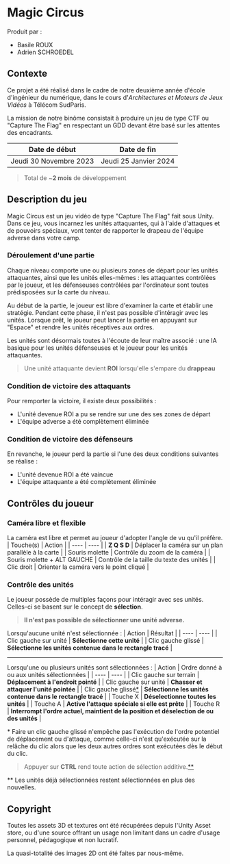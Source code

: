 # Magic Circus

Produit par :
- Basile ROUX
- Adrien SCHROEDEL

## Contexte
Ce projet a été réalisé dans le cadre de notre deuxième année d'école d'ingénieur du numérique, dans le cours d'*Architectures et Moteurs de Jeux Vidéos* à Télécom SudParis.

La mission de notre binôme consistait à produire un jeu de type CTF ou "Capture The Flag" en respectant un GDD devant être basé sur les attentes des encadrants.


| Date de début | Date de fin |
| --- | --- |
| Jeudi 30 Novembre 2023 | Jeudi 25 Janvier 2024 |

> Total de ~**2 mois** de développement

## Description du jeu
Magic Circus est un jeu vidéo de type "Capture The Flag" fait sous Unity.
Dans ce jeu, vous incarnez les unités attaquantes, qui à l'aide d'attaques et de pouvoirs spéciaux, vont tenter de rapporter le drapeau de l'équipe adverse dans votre camp.


### Déroulement d'une partie
Chaque niveau comporte une ou plusieurs zones de départ pour les unités attaquantes, ainsi que les unités elles-mêmes : les attaquantes contrôlées par le joueur, et les défenseuses contrôlées par l'ordinateur sont toutes prédisposées sur la carte du niveau.

Au début de la partie, le joueur est libre d'examiner la carte et établir une stratégie. Pendant cette phase, il n'est pas possible d'intéragir avec les unités. Lorsque prêt, le joueur peut lancer la partie en appuyant sur "Espace" et rendre les unités réceptives aux ordres.

Les unités sont désormais toutes à l'écoute de leur maître associé : une IA basique pour les unités défenseuses et le joueur pour les unités attaquantes.

> Une unité attaquante devient **ROI** lorsqu'elle s'empare du **drappeau**

### Condition de victoire des attaquants
Pour remporter la victoire, il existe deux possibilités :
- L'unité devenue ROI a pu se rendre sur une des ses zones de départ
- L'équipe adverse a été complètement éliminée

### Condition de victoire des défenseurs
En revanche, le joueur perd la partie si l'une des deux conditions suivantes se réalise :
- L'unité devenue ROI a été vaincue
- L'équipe attaquante a été complètement éliminée


## Contrôles du joueur


### Caméra libre et flexible
La caméra est libre et permet au joueur d'adopter l'angle de vu qu'il préfère.
| Touche(s) | Action |
| ---- | ---- |
| **Z Q S D** | Déplacer la caméra sur un plan parallèle à la carte |
| Souris molette | Contrôle du zoom de la caméra |
| Souris molette + ALT GAUCHE | Contrôle de la taille du texte des unités |
| Clic droit | Orienter la caméra vers le point cliqué |

### Contrôle des unités

Le joueur possède de multiples façons pour intéragir avec ses unités. Celles-ci se basent sur le concept de **sélection**.

> **Il n'est pas possible de sélectionner une unité adverse.**

Lorsqu'aucune unité n'est sélectionnée :
| Action | Résultat |
| ---- | ---- |
| Clic gauche sur unité | **Sélectionne cette unité** |
| Clic gauche glissé | **Sélectionne les unités contenue dans le rectangle tracé** |

---

Lorsqu'une ou plusieurs unités sont sélectionnées :
| Action | Ordre donné à ou aux unités sélectionnées |
| ---- | ---- |
| Clic gauche sur terrain | **Déplacement à l'endroit pointé** |
| Clic gauche sur unité | **Chasser et attaquer l'unité pointée** |
| Clic gauche glissé[*](#footnote1) | **Sélectionne les unités contenue dans le rectangle tracé** |
| Touche X | **Déselectionne toutes les unités** |
| Touche A | **Active l'attaque spéciale si elle est prête** |
| Touche R | **Interrompt l'ordre actuel, maintient de la position et déselection de ou des unités** |

<a name="footnote1">*</a> Faire un clic gauche glissé n'empêche pas l'exécution de l'ordre potentiel de déplacement ou d'attaque, comme celle-ci n'est qu'exécutée sur la relâche du clic alors que les deux autres ordres sont exécutées dès le début du clic.

> Appuyer sur **CTRL** rend toute action de sélection additive.[**](#footnote2)

<a name="footnote2">**</a> Les unités déjà sélectionnées restent sélectionnées en plus des nouvelles.

## Copyright

Toutes les assets 3D et textures ont été récupérées depuis l'Unity Asset store, ou d'une source offrant un usage non limitant dans un cadre d'usage personnel, pédagogique et non lucratif.

La quasi-totalité des images 2D ont été faites par nous-même.